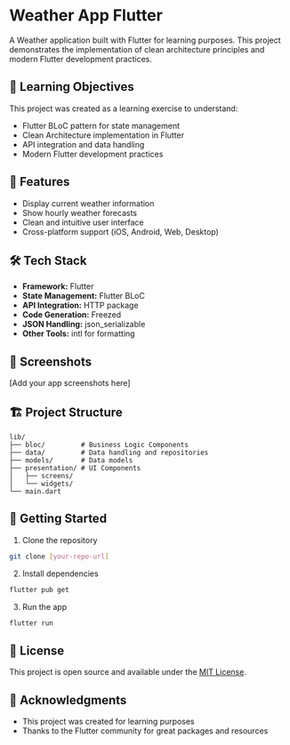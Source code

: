 # Weather App Flutter

A Weather application built with Flutter for learning purposes. This project demonstrates the implementation of clean architecture principles and modern Flutter development practices.

## 🎯 Learning Objectives

This project was created as a learning exercise to understand:

- Flutter BLoC pattern for state management
- Clean Architecture implementation in Flutter
- API integration and data handling
- Modern Flutter development practices

## 🚀 Features

- Display current weather information
- Show hourly weather forecasts
- Clean and intuitive user interface
- Cross-platform support (iOS, Android, Web, Desktop)

## 🛠 Tech Stack

- **Framework:** Flutter
- **State Management:** Flutter BLoC
- **API Integration:** HTTP package
- **Code Generation:** Freezed
- **JSON Handling:** json_serializable
- **Other Tools:** intl for formatting

## 📱 Screenshots

[Add your app screenshots here]

## 🏗 Project Structure

```
lib/
├── bloc/         # Business Logic Components
├── data/         # Data handling and repositories
├── models/       # Data models
├── presentation/ # UI Components
│   ├── screens/
│   └── widgets/
└── main.dart
```

## 🚀 Getting Started

1. Clone the repository

```bash
git clone [your-repo-url]
```

2. Install dependencies

```bash
flutter pub get
```

3. Run the app

```bash
flutter run
```

## 📝 License

This project is open source and available under the [MIT License](LICENSE).

## 🤝 Acknowledgments

- This project was created for learning purposes
- Thanks to the Flutter community for great packages and resources
